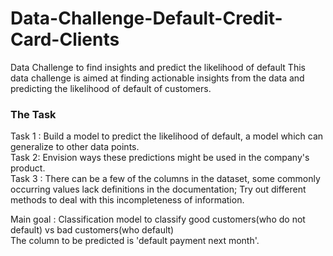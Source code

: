 # Data-Challenge-Default-Credit-Card-Clients
Data Challenge to find insights and predict the likelihood of default 
This data challenge is aimed at finding actionable insights from the data and predicting the likelihood of default of customers.
### The Task
Task 1 : Build a model to predict the likelihood of default, a model which can generalize to other data points. <br>
Task 2: Envision ways these predictions might be used in the company's product. <br>
Task 3 : There can be a few of the columns in the dataset, some commonly occurring values lack definitions in the documentation;  Try out different methods to deal with this incompleteness of information.
<br>

Main goal : Classification model to classify good customers(who do not default) vs bad customers(who default) <br>
The column to be predicted is 'default payment next month'. <br>
